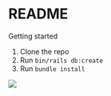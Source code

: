 # README

Getting started

1. Clone the repo 
2. Run `bin/rails db:create`
3. Run `bundle install`


[![](https://mermaid.ink/img/pako:eNqFUsFqwzAM_RXjc_IDuZUth8IKI81gDENQYzUxOHaQbdhI8u9zmnTdWLb69JCepSc9Dby2EnnGkR4VNASdMC_HvGCDMCw-ZTxTcsHOkzINww6UrkBKQud-ZBrl23CqZv4kjDBlsds__VPJQIcrNX_Ni4f9Md9iz9jT3HTz_28BhL2tAum19q4s88Nz-VdpfEeqlcPqezA4pK_AyVqNYFhtu16jR7nVtKel5V05t82MY5ragV1nz1gL7iZ3smk6jneys1drhie8Q4rmyGjnZVbBfYtxRTyLUOIZgvaCRxmRCsHb44epeeYpYMJDL8HjegM8O4N2MYpSeUuH5UQul5LwHsybtVfO9Am3KMN9?type=png)](https://mermaid.live/edit#pako:eNqFUsFqwzAM_RXjc_IDuZUth8IKI81gDENQYzUxOHaQbdhI8u9zmnTdWLb69JCepSc9Dby2EnnGkR4VNASdMC_HvGCDMCw-ZTxTcsHOkzINww6UrkBKQud-ZBrl23CqZv4kjDBlsds__VPJQIcrNX_Ni4f9Md9iz9jT3HTz_28BhL2tAum19q4s88Nz-VdpfEeqlcPqezA4pK_AyVqNYFhtu16jR7nVtKel5V05t82MY5ragV1nz1gL7iZ3smk6jneys1drhie8Q4rmyGjnZVbBfYtxRTyLUOIZgvaCRxmRCsHb44epeeYpYMJDL8HjegM8O4N2MYpSeUuH5UQul5LwHsybtVfO9Am3KMN9)
